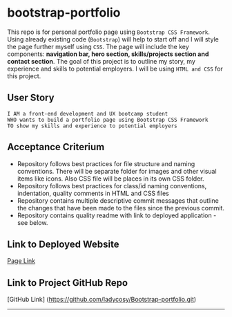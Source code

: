 # bootstrap-portfolio

This repo is for personal portfolio page using `Bootstrap CSS Framework`. Using already existing code (`Bootstrap`) will help to start off and I will style the page further myself using `CSS`. The page will include the key components: **navigation bar, hero section, skills/projects section and contact section**. The goal of this project is to outline my story, my experience and skills to potential employers. I will be using `HTML and CSS` for this project. 

## User Story
```
I AM a front-end development and UX bootcamp student
WHO wants to build a portfolio page using Bootstrap CSS Framework
TO show my skills and experience to potential employers
```

## Acceptance Criterium

- Repository follows best practices for file structure and naming conventions. There will be separate folder for images and other visual items like icons. Also CSS file will be places in its own CSS folder.
- Repository follows best practices for class/id naming conventions, indentation, quality comments in HTML and CSS files
- Repository contains multiple descriptive commit messages that outline the changes that have been made to the files since the previous commit.
- Repository contains quality readme with link to deployed application - see below.


## Link to Deployed Website

[Page Link](https://ladycosy.github.io/Bootstrap-portfolio/)

## Link to Project GitHub Repo

[GitHub Link] (https://github.com/ladycosy/Bootstrap-portfolio.git)
 
---
